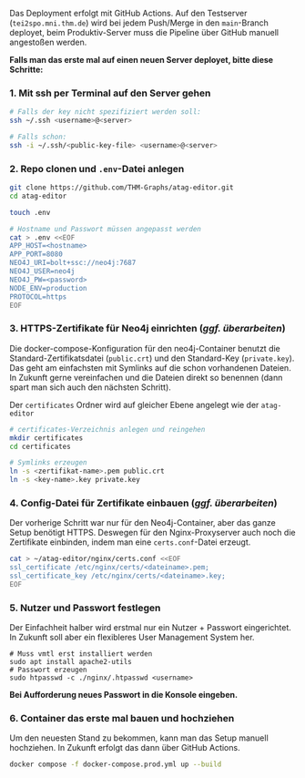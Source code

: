 Das Deployment erfolgt mit GitHub Actions. Auf den Testserver (`tei2spo.mni.thm.de`) wird bei jedem Push/Merge in den `main`-Branch deployet, beim Produktiv-Server muss die Pipeline über GitHub manuell angestoßen werden.

**Falls man das erste mal auf einen neuen Server deployet, bitte diese Schritte:**

### 1. Mit ssh per Terminal auf den Server gehen

```sh
# Falls der key nicht spezifiziert werden soll:
ssh ~/.ssh <username>@<server>

# Falls schon:
ssh -i ~/.ssh/<public-key-file> <username>@<server>
```

### 2. Repo clonen und `.env`-Datei anlegen

```sh
git clone https://github.com/THM-Graphs/atag-editor.git
cd atag-editor

touch .env

# Hostname und Passwort müssen angepasst werden
cat > .env <<EOF 
APP_HOST=<hostname>
APP_PORT=8080
NEO4J_URI=bolt+ssc://neo4j:7687
NEO4J_USER=neo4j
NEO4J_PW=<password>
NODE_ENV=production
PROTOCOL=https
EOF
```

### 3. HTTPS-Zertifikate für Neo4j einrichten (*ggf. überarbeiten*)

Die docker-compose-Konfiguration für den neo4j-Container benutzt die Standard-Zertifikatsdatei (`public.crt`) und den Standard-Key (`private.key`).  Das geht am einfachsten mit Symlinks auf die schon vorhandenen Dateien. In Zukunft gerne vereinfachen und die Dateien direkt so benennen (dann spart man sich auch den nächsten Schritt).

Der `certificates` Ordner wird auf gleicher Ebene angelegt wie der `atag-editor`

```sh
# certificates-Verzeichnis anlegen und reingehen
mkdir certificates
cd certificates

# Symlinks erzeugen
ln -s <zertifikat-name>.pem public.crt
ln -s <key-name>.key private.key
```
### 4. Config-Datei für Zertifikate einbauen (*ggf. überarbeiten*)

Der vorherige Schritt war nur für den Neo4j-Container, aber das ganze Setup benötigt HTTPS. Deswegen für den Nginx-Proxyserver auch noch die Zertifikate einbinden, indem man eine `certs.conf`-Datei erzeugt.

```sh
cat > ~/atag-editor/nginx/certs.conf <<EOF 
ssl_certificate /etc/nginx/certs/<dateiname>.pem;
ssl_certificate_key /etc/nginx/certs/<dateiname>.key;
EOF
```

### 5. Nutzer und Passwort festlegen
Der Einfachheit halber wird erstmal nur ein Nutzer + Passwort eingerichtet. In Zukunft soll aber ein flexibleres User Management System her.

```shell
# Muss vmtl erst installiert werden
sudo apt install apache2-utils
# Passwort erzeugen 
sudo htpasswd -c ./nginx/.htpasswd <username>
```

 **Bei Aufforderung neues Passwort in die Konsole eingeben.**

### 6. Container das erste mal bauen und hochziehen

Um den neuesten Stand zu bekommen, kann man das Setup manuell hochziehen. In Zukunft erfolgt das dann über GitHub Actions.

```sh
docker compose -f docker-compose.prod.yml up --build
```